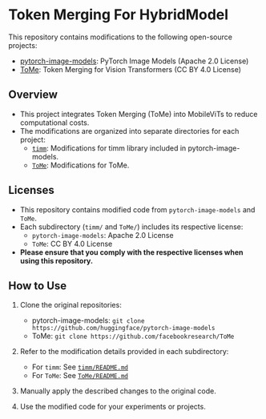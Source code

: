 # Token Merging For HybridModel

This repository contains modifications to the following open-source projects:
- [pytorch-image-models](https://github.com/huggingface/pytorch-image-models): PyTorch Image Models (Apache 2.0 License)
- [ToMe](https://github.com/facebookresearch/ToMe): Token Merging for Vision Transformers (CC BY 4.0 License)

## Overview
- This project integrates Token Merging (ToMe) into MobileViTs to reduce computational costs.
- The modifications are organized into separate directories for each project:
  - [`timm`](./timm/): Modifications for timm library included in pytorch-image-models.
  - [`ToMe`](./ToMe/): Modifications for ToMe.

## Licenses
- This repository contains modified code from `pytorch-image-models` and `ToMe`.
- Each subdirectory (`timm/` and `ToMe/`) includes its respective license:
  - `pytorch-image-models`: Apache 2.0 License
  - `ToMe`: CC BY 4.0 License
- **Please ensure that you comply with the respective licenses when using this repository.**

## How to Use
1. Clone the original repositories:
   - pytorch-image-models: `git clone https://github.com/huggingface/pytorch-image-models`
   - ToMe: `git clone https://github.com/facebookresearch/ToMe`

2. Refer to the modification details provided in each subdirectory:
   - For `timm`: See [`timm/README.md`](./timm/README.md)
   - For `ToMe`: See [`ToMe/README.md`](./ToMe/README.md)

3. Manually apply the described changes to the original code.

4. Use the modified code for your experiments or projects.

